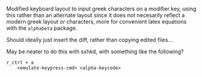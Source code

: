 Modified keyboard layout to input greek characters on a modifier key, using this rather than an alternate layout since it does not necesarily reflect a modern greek layout or characters, more for convenient latex equations with the `alphabeta` package.

Should ideally just insert the diff, rather than copying edited files...

May be neater to do this with sxhkd, with something like the following?
```
r_ctrl + a
    <emulate-keypress-cmd> <alpha-keycode>
```

